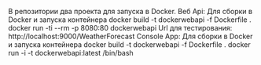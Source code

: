 В репозитории два проекта для запуска в Docker.
Веб Api:
  Для сборки в Docker и запуска контейнера
    docker build -t dockerwebapi -f Dockerfile .
    docker run -ti --rm -p 8080:80 dockerwebapi
  Url для тестирования:
    http://localhost:9000/WeatherForecast
 Console App:
 Для сборки в Docker и запуска контейнера
   docker build -t dockerwebapi -f Dockerfile .
   docker run -i -t dockerwebapi:latest /bin/bash



